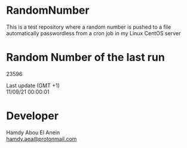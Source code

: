 # RandomNumber    
This is a test repository where a random number is pushed to a file automatically passwordless from a cron job in my Linux CentOS server    
# Random Number of the last run   
23596
      
Last update (GMT +1)    
11/09/21 00:00:01
# Developer    
Hamdy Abou El Anein   
hamdy.aea@protonmail.com
